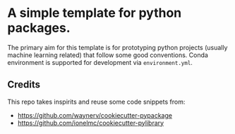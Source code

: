 # A simple template for python packages.

The primary aim for this template is for prototyping python projects (usually machine learning related) that follow some good conventions. Conda environment is supported for development via `environment.yml`.

## Credits

This repo takes inspirits and reuse some code snippets from:

- https://github.com/waynerv/cookiecutter-pypackage
- https://github.com/ionelmc/cookiecutter-pylibrary
